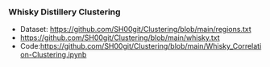 
### Whisky Distillery Clustering 

- Dataset: https://github.com/SH00git/Clustering/blob/main/regions.txt
-   https://github.com/SH00git/Clustering/blob/main/whisky.txt     
- Code:https://github.com/SH00git/Clustering/blob/main/Whisky_Correlation-Clustering.ipynb
